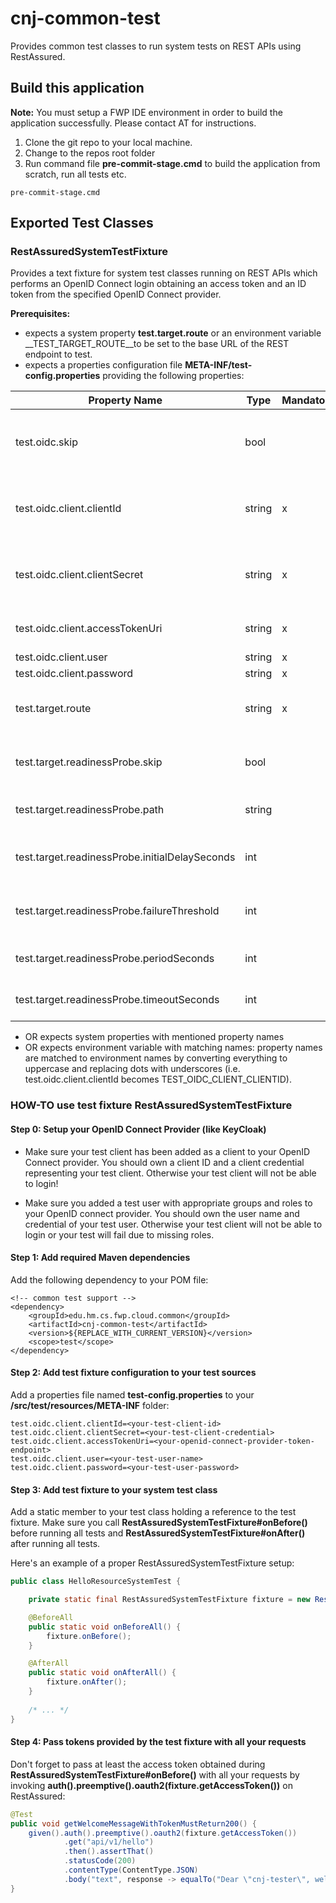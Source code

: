 # cnj-common-test

Provides common test classes to run system tests on REST APIs using RestAssured.

## Build this application 

__Note:__ You must setup a FWP IDE environment in order to build the application successfully. Please contact AT for instructions.  

1. Clone the git repo to your local machine.
1. Change to the repos root folder
1. Run command file __pre-commit-stage.cmd__ to build the application from scratch, run all tests etc. 

``` 
pre-commit-stage.cmd
```

## Exported Test Classes

### RestAssuredSystemTestFixture

Provides a text fixture for system test classes running on REST APIs which performs an OpenID Connect login obtaining an 
access token and an ID token from the specified OpenID Connect provider.

__Prerequisites:__
* expects a system property __test.target.route__ or an environment variable __TEST_TARGET_ROUTE__to be set to the base URL of the REST endpoint to test.
* expects a properties configuration file __META-INF/test-config.properties__ providing the following properties:

| Property Name | Type | Mandatory? | Description |
| --- | --- | --- | --- |
| test.oidc.skip | bool |  | true, if OpenID Connect authentication should be skipped and test.oidc.* properties are not specified (default: false)
| test.oidc.client.clientId | string | x | OpenID client ID; must match the unique identifier of a registered client on an OpenID Connect provider
| test.oidc.client.clientSecret | string | x | OpenID client credentials; must match the credentials of a registered client on an OpenID Connect provider
| test.oidc.client.accessTokenUri | string | x | Target URI of the token endpoint provided by an OpenID Connect provider
| test.oidc.client.user | string | x | test user name
| test.oidc.client.password | string | x | test user credentials
| test.target.route | string | x | target route URL to the application under test (just scheme + hostname + port without path)
| test.target.readinessProbe.skip | bool |  | true, if application should not be checked for readiness; otherwise false (default: false)
| test.target.readinessProbe.path | string |   | path of the readiness probe endpoint (default: /api/v1/probes/readiness)
| test.target.readinessProbe.initialDelaySeconds | int |    | number of seconds to wait before checking readiness probe (default: 10)
| test.target.readinessProbe.failureThreshold | int |    | number of retries before an application is assumed to be unhealthy (default: 3)
| test.target.readinessProbe.periodSeconds | int |   | number of seconds to wait between retries (default: 10)
| test.target.readinessProbe.timeoutSeconds | int |    | number of seconds a readiness check may last (default: 1)

* OR expects system properties with mentioned property names
* OR expects environment variable with matching names: property names are matched to environment names by converting everything to uppercase and replacing dots with underscores (i.e. test.oidc.client.clientId becomes TEST_OIDC_CLIENT_CLIENTID).

### HOW-TO use test fixture RestAssuredSystemTestFixture

#### Step 0: Setup your OpenID Connect Provider (like KeyCloak)

* Make sure your test client has been added as a client to your OpenID Connect provider. 
You should own a client ID and a client credential representing your test client. 
Otherwise your test client will not be able to login!

* Make sure you added a test user with appropriate groups and roles to your OpenID connect provider. 
You should own the user name and credential of your test user.
Otherwise your test client will not be able to login or your test will fail due to missing roles.

#### Step 1: Add required Maven dependencies

Add the following dependency to your POM file:

``` 
<!-- common test support -->
<dependency>
    <groupId>edu.hm.cs.fwp.cloud.common</groupId>
    <artifactId>cnj-common-test</artifactId>
    <version>${REPLACE_WITH_CURRENT_VERSION}</version>
    <scope>test</scope>
</dependency>
```

#### Step 2: Add test fixture configuration to your test sources

Add a properties file named __test-config.properties__ to your __/src/test/resources/META-INF__ folder:

``` 
test.oidc.client.clientId=<your-test-client-id>
test.oidc.client.clientSecret=<your-test-client-credential>
test.oidc.client.accessTokenUri=<your-openid-connect-provider-token-endpoint>
test.oidc.client.user=<your-test-user-name>
test.oidc.client.password=<your-test-user-password>
```

#### Step 3: Add test fixture to your system test class

Add a static member to your test class holding a reference to the test fixture. 
Make sure you call __RestAssuredSystemTestFixture#onBefore()__ before running all tests and 
__RestAssuredSystemTestFixture#onAfter()__ after running all tests.

Here's an example of a proper RestAssuredSystemTestFixture setup: 

```java 
public class HelloResourceSystemTest {

    private static final RestAssuredSystemTestFixture fixture = new RestAssuredSystemTestFixture();

    @BeforeAll
    public static void onBeforeAll() {
        fixture.onBefore();
    }

    @AfterAll
    public static void onAfterAll() {
        fixture.onAfter();
    }
    
    /* ... */
}
```

#### Step 4: Pass tokens provided by the test fixture with all your requests

Don't forget to pass at least the access token obtained during __RestAssuredSystemTestFixture#onBefore()__ with all your
requests by invoking __auth().preemptive().oauth2(fixture.getAccessToken())__ on RestAssured:

```java 
@Test
public void getWelcomeMessageWithTokenMustReturn200() {
    given().auth().preemptive().oauth2(fixture.getAccessToken())
            .get("api/v1/hello")
            .then().assertThat()
            .statusCode(200)
            .contentType(ContentType.JSON)
            .body("text", response -> equalTo("Dear \"cnj-tester\", welcome to a cloud native java application protected by OpenID Connect"));
}
```


